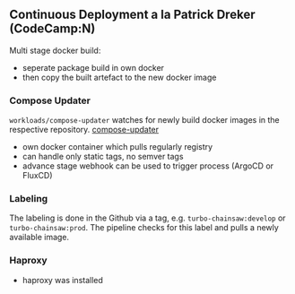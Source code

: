 ## Continuous Deployment a la Patrick Dreker (CodeCamp:N)

Multi stage docker build:
- seperate package build in own docker
- then copy the built artefact to the new docker image

### Compose Updater
`workloads/compose-updater` watches for newly build docker images in the respective repository.
[compose-updater](https://github.com/virtualzone/compose-updater)

- own docker container which pulls regularly registry
- can handle only static tags, no semver tags
- advance stage webhook can be used to trigger process (ArgoCD or FluxCD)

### Labeling
The labeling is done in the Github via a tag, e.g. `turbo-chainsaw:develop` or `turbo-chainsaw:prod`.
The pipeline checks for this label and pulls a newly available image.

### Haproxy
- haproxy was installed